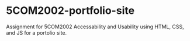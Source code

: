# 5COM2002-portfolio-site
Assignment for 5COM2002 Accessability and Usability using HTML, CSS, and JS for a portolio site.
